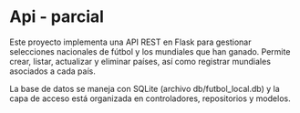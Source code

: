 # Api - parcial

Este proyecto implementa una API REST en Flask para gestionar selecciones nacionales de fútbol y los mundiales que han ganado.
Permite crear, listar, actualizar y eliminar países, así como registrar mundiales asociados a cada país.

La base de datos se maneja con SQLite (archivo db/futbol_local.db) y la capa de acceso está organizada en controladores, repositorios y modelos.
